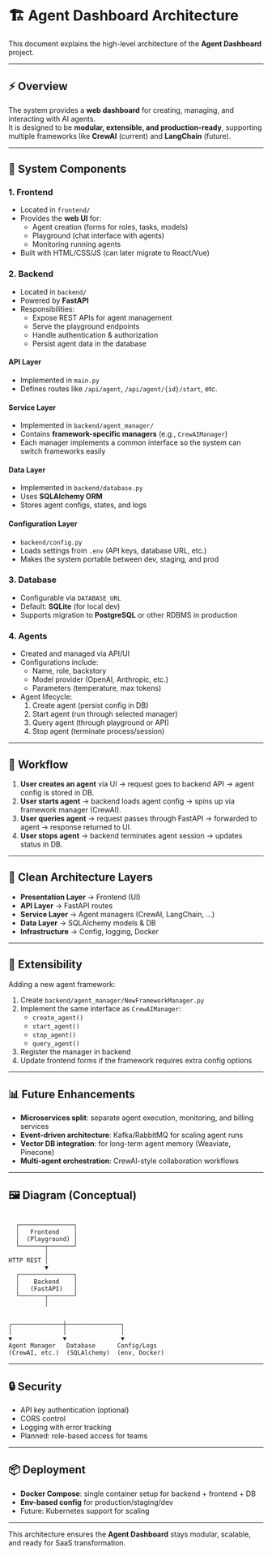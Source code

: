 
# 🏗️ Agent Dashboard Architecture

This document explains the high-level architecture of the **Agent Dashboard** project.

---

## ⚡ Overview

The system provides a **web dashboard** for creating, managing, and interacting with AI agents.  
It is designed to be **modular, extensible, and production-ready**, supporting multiple frameworks like **CrewAI** (current) and **LangChain** (future).

---

## 🔲 System Components

### 1. **Frontend**
- Located in `frontend/`
- Provides the **web UI** for:
  - Agent creation (forms for roles, tasks, models)
  - Playground (chat interface with agents)
  - Monitoring running agents
- Built with HTML/CSS/JS (can later migrate to React/Vue)

### 2. **Backend**
- Located in `backend/`
- Powered by **FastAPI**
- Responsibilities:
  - Expose REST APIs for agent management
  - Serve the playground endpoints
  - Handle authentication & authorization
  - Persist agent data in the database

#### API Layer
- Implemented in `main.py`
- Defines routes like `/api/agent`, `/api/agent/{id}/start`, etc.

#### Service Layer
- Implemented in `backend/agent_manager/`
- Contains **framework-specific managers** (e.g., `CrewAIManager`)
- Each manager implements a common interface so the system can switch frameworks easily

#### Data Layer
- Implemented in `backend/database.py`
- Uses **SQLAlchemy ORM**
- Stores agent configs, states, and logs

#### Configuration Layer
- `backend/config.py`
- Loads settings from `.env` (API keys, database URL, etc.)
- Makes the system portable between dev, staging, and prod

### 3. **Database**
- Configurable via `DATABASE_URL`
- Default: **SQLite** (for local dev)
- Supports migration to **PostgreSQL** or other RDBMS in production

### 4. **Agents**
- Created and managed via API/UI
- Configurations include:
  - Name, role, backstory
  - Model provider (OpenAI, Anthropic, etc.)
  - Parameters (temperature, max tokens)
- Agent lifecycle:
  1. Create agent (persist config in DB)
  2. Start agent (run through selected manager)
  3. Query agent (through playground or API)
  4. Stop agent (terminate process/session)

---

## 🔄 Workflow

1. **User creates an agent** via UI → request goes to backend API → agent config is stored in DB.  
2. **User starts agent** → backend loads agent config → spins up via framework manager (CrewAI).  
3. **User queries agent** → request passes through FastAPI → forwarded to agent → response returned to UI.  
4. **User stops agent** → backend terminates agent session → updates status in DB.  

---

## 📂 Clean Architecture Layers

- **Presentation Layer** → Frontend (UI)  
- **API Layer** → FastAPI routes  
- **Service Layer** → Agent managers (CrewAI, LangChain, …)  
- **Data Layer** → SQLAlchemy models & DB  
- **Infrastructure** → Config, logging, Docker  

---

## 🔌 Extensibility

Adding a new agent framework:
1. Create `backend/agent_manager/NewFrameworkManager.py`
2. Implement the same interface as `CrewAIManager`:
   - `create_agent()`
   - `start_agent()`
   - `stop_agent()`
   - `query_agent()`
3. Register the manager in backend
4. Update frontend forms if the framework requires extra config options

---

## 📊 Future Enhancements

- **Microservices split**: separate agent execution, monitoring, and billing services  
- **Event-driven architecture**: Kafka/RabbitMQ for scaling agent runs  
- **Vector DB integration**: for long-term agent memory (Weaviate, Pinecone)  
- **Multi-agent orchestration**: CrewAI-style collaboration workflows  

---

## 🖼️ Diagram (Conceptual)

```

```
      ┌───────────────┐
      │   Frontend    │
      │  (Playground) │
      └───────┬───────┘
              │
    HTTP REST │
              ▼
      ┌───────────────┐
      │    Backend    │
      │   (FastAPI)   │
      └───────┬───────┘
              │
```

┌──────────────┼───────────────┐
│              │               │
▼              ▼               ▼
Agent Manager   Database      Config/Logs
(CrewAI, etc.)  (SQLAlchemy)  (env, Docker)

```

---

## 🔒 Security

- API key authentication (optional)  
- CORS control  
- Logging with error tracking  
- Planned: role-based access for teams  

---

## 📦 Deployment

- **Docker Compose**: single container setup for backend + frontend + DB  
- **Env-based config** for production/staging/dev  
- Future: Kubernetes support for scaling  

---

This architecture ensures the **Agent Dashboard** stays modular, scalable, and ready for SaaS transformation.

